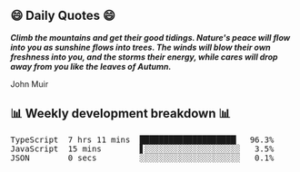 ## 😄 Daily Quotes 😄

_**Climb the mountains and get their good tidings. Nature's peace will flow into you as sunshine flows into trees. The winds will blow their own freshness into you, and the storms their energy, while cares will drop away from you like the leaves of Autumn.**_

John Muir



## 📊 Weekly development breakdown 📊

<pre>TypeScript  7 hrs 11 mins  ████████████████████▏  96.3%
JavaScript  15 mins        ▋░░░░░░░░░░░░░░░░░░░░   3.5%
JSON        0 secs         ░░░░░░░░░░░░░░░░░░░░░   0.1%</pre>